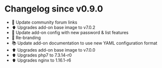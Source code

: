 # Changelog since v0.9.0
- :hammer: Update community forum links 
- :arrow_up: Upgrades add-on base image to v7.0.2 
- :hammer: Update add-on config with new password & list features 
- :hammer: Re-branding 
- :books: Update add-on documentation to use new YAML configuration format 
- :arrow_up: Upgrades add-on base image to v7.0.0 
- :arrow_up: Upgrades php7 to 7.3.14-r0 
- :arrow_up: Upgrades nginx to 1.16.1-r6 
